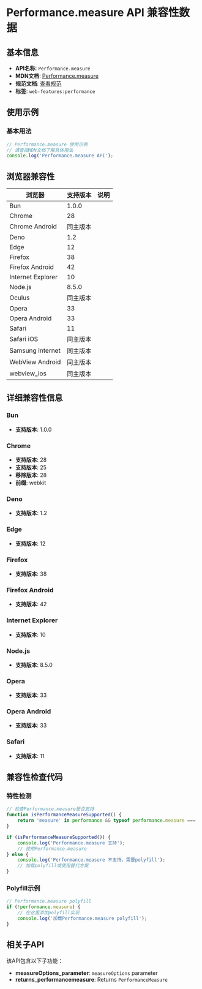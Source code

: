 # Performance.measure API 兼容性数据

## 基本信息

- **API名称**: `Performance.measure`
- **MDN文档**: [Performance.measure](https://developer.mozilla.org/docs/Web/API/Performance/measure)
- **规范文档**: [查看规范](https://w3c.github.io/user-timing/#dom-performance-measure)
- **标签**: `web-features:performance`

## 使用示例

### 基本用法

```javascript
// Performance.measure 使用示例
// 请查阅MDN文档了解具体用法
console.log('Performance.measure API');
```

## 浏览器兼容性

| 浏览器 | 支持版本 | 说明 |
|--------|----------|------|
| Bun | 1.0.0 |  |
| Chrome | 28 |  |
| Chrome Android | 同主版本 |  |
| Deno | 1.2 |  |
| Edge | 12 |  |
| Firefox | 38 |  |
| Firefox Android | 42 |  |
| Internet Explorer | 10 |  |
| Node.js | 8.5.0 |  |
| Oculus | 同主版本 |  |
| Opera | 33 |  |
| Opera Android | 33 |  |
| Safari | 11 |  |
| Safari iOS | 同主版本 |  |
| Samsung Internet | 同主版本 |  |
| WebView Android | 同主版本 |  |
| webview_ios | 同主版本 |  |

## 详细兼容性信息

### Bun

- **支持版本**: 1.0.0

### Chrome

- **支持版本**: 28
- **支持版本**: 25
- **移除版本**: 28
- **前缀**: webkit

### Deno

- **支持版本**: 1.2

### Edge

- **支持版本**: 12

### Firefox

- **支持版本**: 38

### Firefox Android

- **支持版本**: 42

### Internet Explorer

- **支持版本**: 10

### Node.js

- **支持版本**: 8.5.0

### Opera

- **支持版本**: 33

### Opera Android

- **支持版本**: 33

### Safari

- **支持版本**: 11

## 兼容性检查代码

### 特性检测

```javascript
// 检查Performance.measure是否支持
function isPerformanceMeasureSupported() {
    return 'measure' in performance && typeof performance.measure === 'function';
}

if (isPerformanceMeasureSupported()) {
    console.log('Performance.measure 支持');
    // 使用Performance.measure
} else {
    console.log('Performance.measure 不支持，需要polyfill');
    // 加载polyfill或使用替代方案
}
```

### Polyfill示例

```javascript
// Performance.measure polyfill
if (!performance.measure) {
    // 在这里添加polyfill实现
    console.log('加载Performance.measure polyfill');
}
```

## 相关子API

该API包含以下子功能：

- **measureOptions_parameter**: `measureOptions` parameter
- **returns_performancemeasure**: Returns `PerformanceMeasure`

